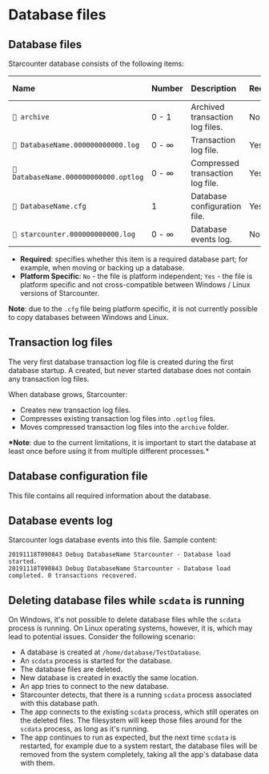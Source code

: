 # Database files

## Database files

Starcounter database consists of the following items:

| Name | Number | Description | Required | Platform Specific |
| :--- | :--- | :--- | :--- | :--- |
| `📁 archive` | 0 - 1 | Archived transaction log files. | No | No |
| `📜 DatabaseName.000000000000.log` | 0 - ∞ | Transaction log file. | Yes | No |
| `📜 DatabaseName.000000000000.optlog` | 0 - ∞ | Compressed transaction log file. | Yes | No |
| `📜 DatabaseName.cfg` | 1 | Database configuration file. | Yes | Yes |
| `📜 starcounter.000000000000.log` | 0 - ∞ | Database events log. | No | No |

* **Required**: specifies whether this item is a required database part; for example, when moving or backing up a database.
* **Platform Specific**: `No` - the file is platform independent; `Yes` - the file is platform specific and not cross-compatible between Windows / Linux versions of Starcounter.

**Note**: due to the `.cfg` file being platform specific, it is not currently possible to copy databases between Windows and Linux.

## Transaction log files

The very first database transaction log file is created during the first database startup. A created, but never started database does not contain any transaction log files.

When database grows, Starcounter:

* Creates new transaction log files.
* Compresses existing transaction log files into `.optlog` files.
* Moves compressed transaction log files into the `archive` folder.

**\*Note**: due to the current limitations, it is important to start the database at least once before using it from multiple different processes.\*

## Database configuration file

This file contains all required information about the database.

## Database events log

Starcounter logs database events into this file. Sample content:

```text
20191118T090843 Debug DatabaseName Starcounter - Database load started.
20191118T090843 Debug DatabaseName Starcounter - Database load completed. 0 transactions recovered.
```

## Deleting database files while `scdata` is running

On Windows, it's not possible to delete database files while the `scdata` process is running. On Linux operating systems, however, it is, which may lead to potential issues. Consider the following scenario:

* A database is created at `/home/database/TestDatabase`.
* An `scdata` process is started for the database.
* The database files are deleted.
* New database is created in exactly the same location.
* An app tries to connect to the new database.
* Starcounter detects, that there is a running `scdata` process associated with this database path.
* The app connects to the existing `scdata` process, which still operates on the deleted files. The filesystem will keep those files around for the `scdata` process, as long as it's running.
* The app continues to run as expected, but the next time `scdata` is restarted, for example due to a system restart, the database files will be removed from the system completely, taking all the app's database data with them.

